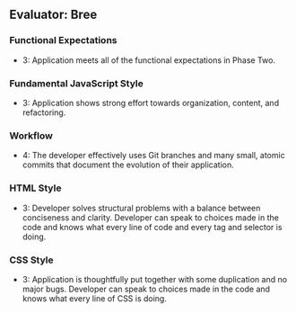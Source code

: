 ## Evaluator: Bree

### Functional Expectations

- 3: Application meets all of the functional expectations in Phase Two.

### Fundamental JavaScript Style

- 3: Application shows strong effort towards organization, content, and refactoring.

### Workflow

- 4: The developer effectively uses Git branches and many small, atomic commits that document the evolution of their application.

### HTML Style

- 3:  Developer solves structural problems with a balance between conciseness and clarity. Developer can speak to choices made in the code and knows what every line of code and every tag and selector is doing.

### CSS Style

- 3:  Application is thoughtfully put together with some duplication and no major bugs. Developer can speak to choices made in the code and knows what every line of CSS is doing.
